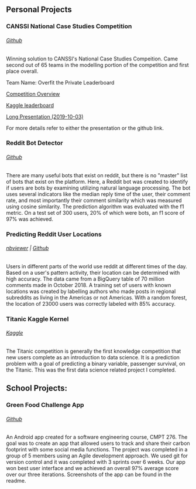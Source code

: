 ## **Personal Projects**

### CANSSI National Case Studies Competition
###### [Github](https://github.com/MatthewTourond/CANSSI-Case-Studies-Competition)

Winning solution to CANSSI's National Case Studies Compeition. Came second out of 65 teams in the modelling portion of the competition and first place overall. 

Team Name: Overfit the Private Leaderboard

[Competition Overview](https://www.kaggle.com/c/canssi-ncsc-ferry-delays/overview)

[Kaggle leaderboard](https://www.kaggle.com/c/canssi-ncsc-ferry-delays/leaderboard)

[Long Presentation (2019-10-03)](https://www.youtube.com/watch?v=aOGnEHywIBc)

For more details refer to either the presentation or the github link.

### Reddit Bot Detector
###### [Github](https://github.com/MatthewTourond/Reddit-Bot-Detector)

There are many useful bots that exist on reddit, but there is no "master" list of bots that exist on the platform. Here, a Reddit bot was created to identify if users are bots by examining utilizing natural language processing. The bot uses several indicators like the median reply time of the user, their comment rate, and most importantly their comment similarity which was measured using cosine similarity. The prediction algorithm was evaluated with the f1 metric. On a test set of 300 users, 20% of which were bots, an f1 score of 97% was achieved.

### Predicting Reddit User Locations
###### [nbviewer](https://nbviewer.jupyter.org/github/MatthewTourond/Predicting-Reddit-User-Location/blob/master/PredictingRedditUserLocation.ipynb) | [Github](https://github.com/MatthewTourond/Predicting-Reddit-User-Location/blob/master/PredictingRedditUserLocation.ipynb)

Users in different parts of the world use reddit at different times of the day. Based on a user's pattern activity, their location can be determined with high accuracy. The data came from a BigQuery table of 70 million comments made in October 2018. A training set of users with known locations was created by labelling authors who made posts in regional subreddits as living in the Americas or not Americas. With a random forest, the location of 23000 users was correctly labeled with 85% accuracy. 

### Titanic Kaggle Kernel
###### [Kaggle](https://www.kaggle.com/mtourond/splitting-pclass-and-tuning-models) 

The Titanic competition is generally the first knowledge competition that new users complete as an introduction to data science. It is a prediction problem with a goal of predicting a binary variable, passenger survival, on the Titanic. This was the first data science related project I completed. 

## **School Projects:**

### Green Food Challenge App
###### [Github](https://github.com/MatthewTourond/GreenFoodChallenge/tree/master/greenfoodchallenge-master) 

An Android app created for a software engineering course, CMPT 276. The goal was to create an app that allowed users to track and share their carbon footprint with some social media functions. The project was completed in a group of 5 members using an Agile development approach. We used git for version control and it was completed with 3 sprints over 6 weeks. Our app won best user interface and we achieved an overall 97% average score over our three iterations. Screenshots of the app can be found in the readme.



